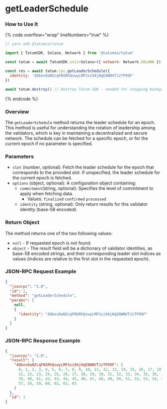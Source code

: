 # getLeaderSchedule

### How to Use It

{% code overflow="wrap" lineNumbers="true" %}
```javascript
// yarn add @tatumio/tatum

import { TatumSDK, Solana, Network } from '@tatumio/tatum'

const tatum = await TatumSDK.init<Solana>({ network: Network.SOLANA })

const res = await tatum.rpc.getLeaderSchedule({
  identity: '4Qkev8aNZcqFNSRhQzwyLMFSsi94jHqE8WNVTJzTP99F'
})

await tatum.destroy() // Destroy Tatum SDK - needed for stopping background jobs
```
{% endcode %}

### Overview

The `getLeaderSchedule` method returns the leader schedule for an epoch. This method is useful for understanding the rotation of leadership among the validators, which is key in maintaining a decentralized and secure network. The schedule can be fetched for a specific epoch, or for the current epoch if no parameter is specified.

### Parameters

* `slot` (number, optional): Fetch the leader schedule for the epoch that corresponds to the provided slot. If unspecified, the leader schedule for the current epoch is fetched.
* `options` (object, optional): A configuration object containing:
  * `commitment`(string, optional): Specifies the level of commitment to apply when fetching data.
    * Values: `finalized` `confirmed` `processed`
  * `identity` (string, optional): Only return results for this validator identity (base-58 encoded).

### Return Object

The method returns one of the two following values:

* `null` - If requested epoch is not found.
* `object` - The result field will be a dictionary of validator identities, as base-58 encoded strings, and their corresponding leader slot indices as values (indices are relative to the first slot in the requested epoch).

### JSON-RPC Request Example

```json
{
  "jsonrpc": "2.0",
  "id": 1,
  "method": "getLeaderSchedule",
  "params": [
    null,
    {
      "identity": "4Qkev8aNZcqFNSRhQzwyLMFSsi94jHqE8WNVTJzTP99F"
    }
  ]
}
```

### JSON-RPC Response Example

```json
{
  "jsonrpc": "2.0",
  "result": {
    "4Qkev8aNZcqFNSRhQzwyLMFSsi94jHqE8WNVTJzTP99F": [
      0, 1, 2, 3, 4, 5, 6, 7, 8, 9, 10, 11, 12, 13, 14, 15, 16, 17, 18, 19, 20,
      21, 22, 23, 24, 25, 26, 27, 28, 29, 30, 31, 32, 33, 34, 35, 36, 37, 38,
      39, 40, 41, 42, 43, 44, 45, 46, 47, 48, 49, 50, 51, 52, 53, 54, 55, 56,
      57, 58, 59, 60, 61, 62, 63
    ]
  },
  "id": 1
}
```
